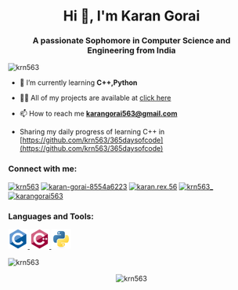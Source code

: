 <h1 align="center">Hi 👋, I'm Karan Gorai</h1>
<h3 align="center">A passionate Sophomore in Computer Science and Engineering from India</h3>

<p align="left"> <img src="https://komarev.com/ghpvc/?username=krn563&label=Profile%20views&color=0e75b6&style=flat" alt="krn563" /> </p>

- 🌱 I’m currently learning **C++,Python**

- 👨‍💻 All of my projects are available at [click here](https://krn563.github.io/portfolio/)

- 📫 How to reach me **karangorai563@gmail.com**
- Sharing my daily progress of learning C++ in [https://github.com/krn563/365daysofcode](https://github.com/krn563/365daysofcode)


<h3 align="left">Connect with me:</h3>
<p align="left">
<a href="https://twitter.com/krn563" target="blank"><img align="center" src="https://raw.githubusercontent.com/rahuldkjain/github-profile-readme-generator/master/src/images/icons/Social/twitter.svg" alt="krn563" height="30" width="40" /></a>
<a href="https://linkedin.com/in/karan-gorai-8554a6223" target="blank"><img align="center" src="https://raw.githubusercontent.com/rahuldkjain/github-profile-readme-generator/master/src/images/icons/Social/linked-in-alt.svg" alt="karan-gorai-8554a6223" height="30" width="40" /></a>
<a href="https://fb.com/karan.rex.56" target="blank"><img align="center" src="https://raw.githubusercontent.com/rahuldkjain/github-profile-readme-generator/master/src/images/icons/Social/facebook.svg" alt="karan.rex.56" height="30" width="40" /></a>
<a href="https://instagram.com/krn563_" target="blank"><img align="center" src="https://raw.githubusercontent.com/rahuldkjain/github-profile-readme-generator/master/src/images/icons/Social/instagram.svg" alt="krn563_" height="30" width="40" /></a>
<a href="https://www.hackerrank.com/karangorai563" target="blank"><img align="center" src="https://raw.githubusercontent.com/rahuldkjain/github-profile-readme-generator/master/src/images/icons/Social/hackerrank.svg" alt="karangorai563" height="30" width="40" /></a>
</p>

<h3 align="left">Languages and Tools:</h3>
<p align="left"> <a href="https://www.cprogramming.com/" target="_blank" rel="noreferrer"> <img src="https://raw.githubusercontent.com/devicons/devicon/master/icons/c/c-original.svg" alt="c" width="40" height="40"/> </a> <a href="https://www.w3schools.com/cpp/" target="_blank" rel="noreferrer"> <img src="https://raw.githubusercontent.com/devicons/devicon/master/icons/cplusplus/cplusplus-original.svg" alt="cplusplus" width="40" height="40"/> </a> <a href="https://www.python.org" target="_blank" rel="noreferrer"> <img src="https://raw.githubusercontent.com/devicons/devicon/master/icons/python/python-original.svg" alt="python" width="40" height="40"/> </a> </p>

<p><img align="center" src="https://github-readme-stats.vercel.app/api/top-langs?username=krn563&show_icons=true&locale=en&layout=compact" alt="krn563" /></p>

<p align="center"><img align="center" src="https://github-readme-streak-stats.herokuapp.com/?user=krn563&" alt="krn563" /></p>
<!--
**krn563/krn563** is a ✨ _special_ ✨ repository because its `README.md` (this file) appears on your GitHub profile.

Here are some ideas to get you started:

- 🔭 I’m currently working on ...
- 🌱 I’m currently learning ...
- 👯 I’m looking to collaborate on ...
- 🤔 I’m looking for help with ...
- 💬 Ask me about ...
- 📫 How to reach me: ...
- 😄 Pronouns: ...
- ⚡ Fun fact: ...
-->
